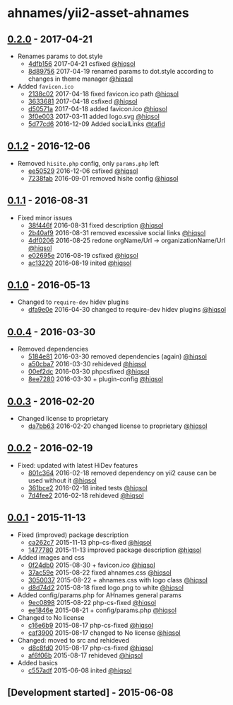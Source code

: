# ahnames/yii2-asset-ahnames

## [0.2.0] - 2017-04-21

- Renames params to dot.style
    - [4dfb156] 2017-04-21 csfixed [@hiqsol]
    - [8d89756] 2017-04-19 renamed params to dot.style according to changes in theme manager [@hiqsol]
- Added `favicon.ico`
    - [2138c02] 2017-04-18 fixed favicon.ico path [@hiqsol]
    - [3633681] 2017-04-18 csfixed [@hiqsol]
    - [d50571a] 2017-04-18 added favicon.ico [@hiqsol]
    - [3f0e003] 2017-03-11 added logo.svg [@hiqsol]
    - [5d77cd6] 2016-12-09 Added socialLinks [@tafid]

## [0.1.2] - 2016-12-06

- Removed `hisite.php` config, only `params.php` left
    - [ee50529] 2016-12-06 csfixed [@hiqsol]
    - [7238fab] 2016-09-01 removed hisite config [@hiqsol]

## [0.1.1] - 2016-08-31

- Fixed minor issues
    - [38f446f] 2016-08-31 fixed description [@hiqsol]
    - [2b40af9] 2016-08-31 removed excessive social links [@hiqsol]
    - [4df0206] 2016-08-25 redone orgName/Url -> organizationName/Url [@hiqsol]
    - [e02695e] 2016-08-19 csfixed [@hiqsol]
    - [ac13220] 2016-08-19 inited [@hiqsol]

## [0.1.0] - 2016-05-13

- Changed to `require-dev` hidev plugins
    - [dfa9e0e] 2016-04-30 changed to require-dev hidev plugins [@hiqsol]

## [0.0.4] - 2016-03-30

- Removed dependencies
    - [5184e81] 2016-03-30 removed dependencies (again) [@hiqsol]
    - [a50cba7] 2016-03-30 rehideved [@hiqsol]
    - [00ef2dc] 2016-03-30 phpcsfixed [@hiqsol]
    - [8ee7280] 2016-03-30 + plugin-config [@hiqsol]

## [0.0.3] - 2016-02-20

- Changed license to proprietary
    - [da7bb63] 2016-02-20 changed license to proprietary [@hiqsol]

## [0.0.2] - 2016-02-19

- Fixed: updated with latest HiDev features
    - [801c364] 2016-02-18 removed dependency on yii2 cause can be used without it [@hiqsol]
    - [361bce2] 2016-02-18 inited tests [@hiqsol]
    - [7d4fee2] 2016-02-18 rehideved [@hiqsol]

## [0.0.1] - 2015-11-13

- Fixed (improved) package description
    - [ca262c7] 2015-11-13 php-cs-fixed [@hiqsol]
    - [1477780] 2015-11-13 improved package description [@hiqsol]
- Added images and css
    - [0f24db0] 2015-08-30 + favicon.ico [@hiqsol]
    - [37ac59e] 2015-08-22 fixed ahnames.css [@hiqsol]
    - [3050037] 2015-08-22 + ahnames.css with logo class [@hiqsol]
    - [d8d74d2] 2015-08-18 fixed logo.png to white [@hiqsol]
- Added config/params.php for AHnames general params
    - [9ec0898] 2015-08-22 php-cs-fixed [@hiqsol]
    - [ee1846e] 2015-08-21 + config/params.php [@hiqsol]
- Changed to No license
    - [c16e6b9] 2015-08-17 php-cs-fixed [@hiqsol]
    - [caf3900] 2015-08-17 changed to No license [@hiqsol]
- Changed: moved to src and rehideved
    - [d8c8fd0] 2015-08-17 php-cs-fixed [@hiqsol]
    - [af6f06b] 2015-08-17 rehideved [@hiqsol]
- Added basics
    - [c557adf] 2015-06-08 inited [@hiqsol]

## [Development started] - 2015-06-08

[@hiqsol]: https://github.com/hiqsol
[sol@hiqdev.com]: https://github.com/hiqsol
[@SilverFire]: https://github.com/SilverFire
[d.naumenko.a@gmail.com]: https://github.com/SilverFire
[@tafid]: https://github.com/tafid
[andreyklochok@gmail.com]: https://github.com/tafid
[@BladeRoot]: https://github.com/BladeRoot
[bladeroot@gmail.com]: https://github.com/BladeRoot
[dfa9e0e]: https://github.com/ahnames/yii2-asset-ahnames/commit/dfa9e0e
[5184e81]: https://github.com/ahnames/yii2-asset-ahnames/commit/5184e81
[a50cba7]: https://github.com/ahnames/yii2-asset-ahnames/commit/a50cba7
[00ef2dc]: https://github.com/ahnames/yii2-asset-ahnames/commit/00ef2dc
[8ee7280]: https://github.com/ahnames/yii2-asset-ahnames/commit/8ee7280
[da7bb63]: https://github.com/ahnames/yii2-asset-ahnames/commit/da7bb63
[801c364]: https://github.com/ahnames/yii2-asset-ahnames/commit/801c364
[361bce2]: https://github.com/ahnames/yii2-asset-ahnames/commit/361bce2
[7d4fee2]: https://github.com/ahnames/yii2-asset-ahnames/commit/7d4fee2
[ca262c7]: https://github.com/ahnames/yii2-asset-ahnames/commit/ca262c7
[1477780]: https://github.com/ahnames/yii2-asset-ahnames/commit/1477780
[0f24db0]: https://github.com/ahnames/yii2-asset-ahnames/commit/0f24db0
[37ac59e]: https://github.com/ahnames/yii2-asset-ahnames/commit/37ac59e
[3050037]: https://github.com/ahnames/yii2-asset-ahnames/commit/3050037
[d8d74d2]: https://github.com/ahnames/yii2-asset-ahnames/commit/d8d74d2
[9ec0898]: https://github.com/ahnames/yii2-asset-ahnames/commit/9ec0898
[ee1846e]: https://github.com/ahnames/yii2-asset-ahnames/commit/ee1846e
[c16e6b9]: https://github.com/ahnames/yii2-asset-ahnames/commit/c16e6b9
[caf3900]: https://github.com/ahnames/yii2-asset-ahnames/commit/caf3900
[d8c8fd0]: https://github.com/ahnames/yii2-asset-ahnames/commit/d8c8fd0
[af6f06b]: https://github.com/ahnames/yii2-asset-ahnames/commit/af6f06b
[c557adf]: https://github.com/ahnames/yii2-asset-ahnames/commit/c557adf
[38f446f]: https://github.com/ahnames/yii2-asset-ahnames/commit/38f446f
[2b40af9]: https://github.com/ahnames/yii2-asset-ahnames/commit/2b40af9
[4df0206]: https://github.com/ahnames/yii2-asset-ahnames/commit/4df0206
[e02695e]: https://github.com/ahnames/yii2-asset-ahnames/commit/e02695e
[ac13220]: https://github.com/ahnames/yii2-asset-ahnames/commit/ac13220
[ee50529]: https://github.com/ahnames/yii2-asset-ahnames/commit/ee50529
[7238fab]: https://github.com/ahnames/yii2-asset-ahnames/commit/7238fab
[4dfb156]: https://github.com/hiqdev/yii2-asset-hiqdev/commit/4dfb156
[8d89756]: https://github.com/hiqdev/yii2-asset-hiqdev/commit/8d89756
[2138c02]: https://github.com/hiqdev/yii2-asset-hiqdev/commit/2138c02
[3633681]: https://github.com/hiqdev/yii2-asset-hiqdev/commit/3633681
[d50571a]: https://github.com/hiqdev/yii2-asset-hiqdev/commit/d50571a
[3f0e003]: https://github.com/hiqdev/yii2-asset-hiqdev/commit/3f0e003
[5d77cd6]: https://github.com/hiqdev/yii2-asset-hiqdev/commit/5d77cd6
[0.2.0]: https://github.com/hiqdev/yii2-asset-hiqdev/compare/0.1.2...0.2.0
[0.1.2]: https://github.com/hiqdev/yii2-asset-hiqdev/compare/0.1.1...0.1.2
[0.1.1]: https://github.com/hiqdev/yii2-asset-hiqdev/compare/0.1.0...0.1.1
[0.1.0]: https://github.com/hiqdev/yii2-asset-hiqdev/compare/0.0.4...0.1.0
[0.0.4]: https://github.com/hiqdev/yii2-asset-hiqdev/compare/0.0.3...0.0.4
[0.0.3]: https://github.com/hiqdev/yii2-asset-hiqdev/compare/0.0.2...0.0.3
[0.0.2]: https://github.com/hiqdev/yii2-asset-hiqdev/compare/0.0.1...0.0.2
[0.0.1]: https://github.com/hiqdev/yii2-asset-hiqdev/releases/tag/0.0.1
